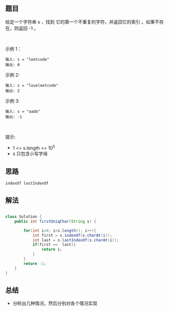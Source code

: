 

## 题目


给定一个字符串 s ，找到 它的第一个不重复的字符，并返回它的索引 。如果不存在，则返回 -1 。

 

示例 1：

    输入: s = "leetcode"
    输出: 0
示例 2:

    输入: s = "loveleetcode"
    输出: 2
示例 3:

    输入: s = "aabb"
    输出: -1
 

提示:

- 1 <= s.length <= 10<sup>5</sup>
- s 只包含小写字母


## 思路

    indexOf lastIndexOf

## 解法
```java

class Solution {
    public int firstUniqChar(String s) {

        for(int i=0; i<s.length(); i++){
            int first = s.indexOf(s.charAt(i));
            int last = s.lastIndexOf(s.charAt(i));
            if(first ==  last){
                return i;
            }
        }
        return -1;
    }
}
```

## 总结

- 分析出几种情况，然后分别对各个情况实现 
